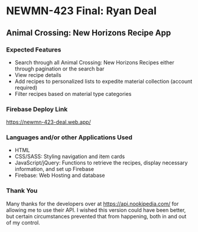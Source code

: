 # NEWMN-423 Final: Ryan Deal

## Animal Crossing: New Horizons Recipe App

### Expected Features

- Search through all Animal Crossing: New Horizons Recipes either through pagination or the search bar
- View recipe details
- Add recipes to personalized lists to expedite material collection (account required)
- Filter recipes based on material type categories

### Firebase Deploy Link

https://newmn-423-deal.web.app/

### Languages and/or other Applications Used

- HTML
- CSS/SASS: Styling navigation and item cards
- JavaScript/jQuery: Functions to retrieve the recipes, display necessary information, and set up Firebase
- Firebase: Web Hosting and database


### Thank You
Many thanks for the developers over at https://api.nookipedia.com/ for allowing me to use their API. I wished this version could have been better, but certain circumstances prevented that from happening, both in and out of my control.
